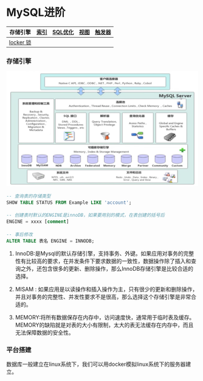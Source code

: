 # MySQL进阶

|存储引擎|[索引](./11.索引.md)|[SQL优化](./12.SQL优化.md)|[视图](./13.View.md)|[触发器](./14.触发器.md)|
|-|-|-|-|-|
|[locker 锁](./15.锁.md)|||||

### 存储引擎
![](./image/1723001356085.jpg)
```SQL
-- 查询表的存储类型
SHOW TABLE STATUS FROM Example LIKE 'account';

-- 创建表时默认的ENGINE是innoDB，如果要用别的模式，在表创建的括号后
ENGINE = xxxx [comment]

-- 事后修改
ALTER TABLE 表名 ENGINE = INNODB;
```

1. InnoDB:是Mysql的默认存储引擎，支持事务、外键。如果应用对事务的完整性有比较高的要求，在并发条件下要求数据的一致性，数据操作除了插入和查询之外，还包含很多的更新、删除操作，那么InnoDB存储引擎是比较合适的选择。

2. MISAM : 如果应用是以读操作和插入操作为主，只有很少的更新和删除操作，并且对事务的完整性、并发性要求不是很高，那么选择这个存储引擎是非常合适的。

3. MEMORY:将所有数据保存在内存中，访问速度快，通常用于临时表及缓存。MEMORY的缺陷就是对表的大小有限制，太大的表无法缓存在内存中，而且无法保障数据的安全性。

### 平台搭建

数据库一般建立在linux系统下，我们可以用docker模拟linux系统下的服务器建立。